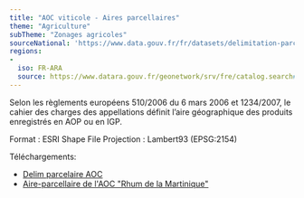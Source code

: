 ```yaml
---
title: "AOC viticole - Aires parcellaires"
theme: "Agriculture"
subTheme: "Zonages agricoles"
sourceNational: 'https://www.data.gouv.fr/fr/datasets/delimitation-parcellaire-des-aoc-viticoles-de-linao'
regions:
-
  iso: FR-ARA
  source: https://www.datara.gouv.fr/geonetwork/srv/fre/catalog.search#/search?resultType=details&sortBy=relevance&from=1&to=20&fast=index&_content_type=json&any=AOC viticole - Aires parcellaires
---
```


Selon les règlements européens 510/2006 du 6 mars 2006 et 1234/2007, le cahier des charges des appellations définit l’aire géographique des produits enregistrés en AOP ou en IGP.

Format : ESRI Shape File
Projection : Lambert93 (EPSG:2154)

Téléchargements:
- [Delim parcelaire AOC](https://www.data.gouv.fr/fr/datasets/r/e79a7c68-2fe4-4225-a802-8379a8d6426c)
- [Aire-parcellaire de l'AOC "Rhum de la Martinique"](https://www.data.gouv.fr/fr/datasets/r/7e18fe86-da0c-4b80-aac5-190403a2a432)
